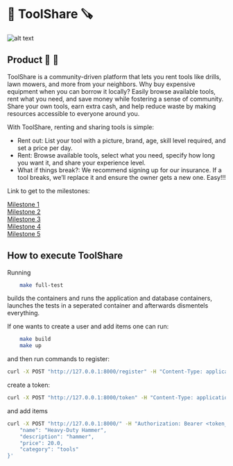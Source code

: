 

# :wrench: ToolShare :carpentry_saw:
![alt text](images/ToolShare.webp)
## Product :iphone: :hammer:

ToolShare is a community-driven platform that lets you rent tools like drills, lawn mowers, and more from your neighbors. Why buy expensive equipment when you can borrow it locally? Easily browse available tools, rent what you need, and save money while fostering a sense of community. Share your own tools, earn extra cash, and help reduce waste by making resources accessible to everyone around you.   

With ToolShare, renting and sharing tools is simple:

* Rent out: List your tool with a picture, brand, age, skill level required, and set a price per day.
* Rent: Browse available tools, select what you need, specify how long you want it, and share your experience level.
* What if things break?: We recommend signing up for our insurance. If a tool breaks, we’ll replace it and ensure the owner gets a new one.
Easy!!!


Link to get to the milestones: 

[Milestone 1](/documentation/milestone1.md) <br>
[Milestone 2](/documentation/milestone2.md) <br>
[Milestone 3](/documentation/milestone3.md) <br>
[Milestone 4](/documentation/milestone4.md) <br>
[Milestone 5](/documentation/milestone5.md) <br>

## How to execute ToolShare

Running 

```bash
    make full-test
```
builds the containers and runs the application and database containers, launches the tests in a seperated container and afterwards dismentels everything. 

If one wants to create a user and add items one can run:

```bash
    make build
    make up
```

and then run commands to register:
```bash
curl -X POST "http://127.0.0.1:8000/register" -H "Content-Type: application/json" -d '{"username": "usertest", "password": "passwordtest"}'
```

create a token:
```bash
curl -X POST "http://127.0.0.1:8000/token" -H "Content-Type: application/x-www-form-urlencoded" -d "username=usertest&password=passwordtest"
```

and add items 
```bash
curl -X POST "http://127.0.0.1:8000/" -H "Authorization: Bearer <token_here>" -H "Content-Type: application/json" -d '{
    "name": "Heavy-Duty Hammer",
    "description": "hammer",
    "price": 20.0,
    "category": "tools"
}'
```